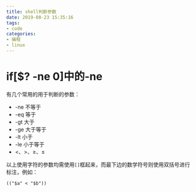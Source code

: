 ```yaml
---
title: shell判断参数
date: 2019-08-23 15:35:16
tags:
- code
categories:
- 编程
- linux
---
```

# if[$? -ne 0]中的-ne
有几个常用的用于判断的参数：
<!--more-->

* -ne 不等于
* -eq 等于
* -gt 大于
* -ge 大于等于
* -lt 小于
* -le 小于等于
* <、>、≥、≤  

以上使用字符的参数均需使用`[]`框起来，而最下边的数学符号则使用双括号进行标注，例如：
```
(("$a" < "$b"))
```
